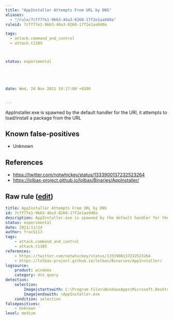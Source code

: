 ```yaml
---
title: "AppInstaller Attempts From URL by DNS"
aliases:
  - "/rule/7cff77e1-9663-46a3-8260-17f2e1aa9d0a"
ruleid: 7cff77e1-9663-46a3-8260-17f2e1aa9d0a

tags:
  - attack.command_and_control
  - attack.t1105



status: experimental





date: Wed, 24 Nov 2021 19:17:00 +0100


---
```


AppInstaller.exe is spawned by the default handler for the URI, it attempts to load/install a package from the URL

<!--more-->


## Known false-positives

* Unknown



## References

* https://twitter.com/notwhickey/status/1333900137232523264
* https://lolbas-project.github.io/lolbas/Binaries/AppInstaller/


## Raw rule ([edit](https://github.com/SigmaHQ/sigma/edit/master/rules/windows/dns_query/dns_query_win_lobas_appinstaller.yml))
```yaml
title: AppInstaller Attempts From URL by DNS
id: 7cff77e1-9663-46a3-8260-17f2e1aa9d0a
description: AppInstaller.exe is spawned by the default handler for the URI, it attempts to load/install a package from the URL
status: experimental
date: 2021/11/24
author: frack113
tags:
    - attack.command_and_control
    - attack.t1105
references:
    - https://twitter.com/notwhickey/status/1333900137232523264
    - https://lolbas-project.github.io/lolbas/Binaries/AppInstaller/
logsource:
    product: windows
    category: dns_query
detection:
    selection:
        Image|startswith: C:\Program Files\WindowsApps\Microsoft.DesktopAppInstaller_
        Image|endswith: \AppInstaller.exe
    condition: selection
falsepositives:
    - Unknown
level: medium
```
